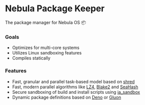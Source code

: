# Nebula Package Keeper
The package manager for Nebula OS 📦

### Goals
* Optimizes for multi-core systems
* Utilizes Linux sandboxing features
* Compiles statically

### Features
* Fast, granular and parallel task-based model based on [shred](https://crates.io/crates/shred)
* Fast, modern parallel algorithms like [LZ4](https://github.com/lz4/lz4), [Blake2](https://blake2.net/) and [SeaHash](https://crates.io/crates/seahash)
* Secure sandboxing of build and install scripts using [ia_sandbox](https://gitlab.com/adrian.budau/ia-sandbox)
* Dynamic package definitions based on [Deno](https://deno.land/) or [Gluon](https://github.com/gluon-lang/gluon)
